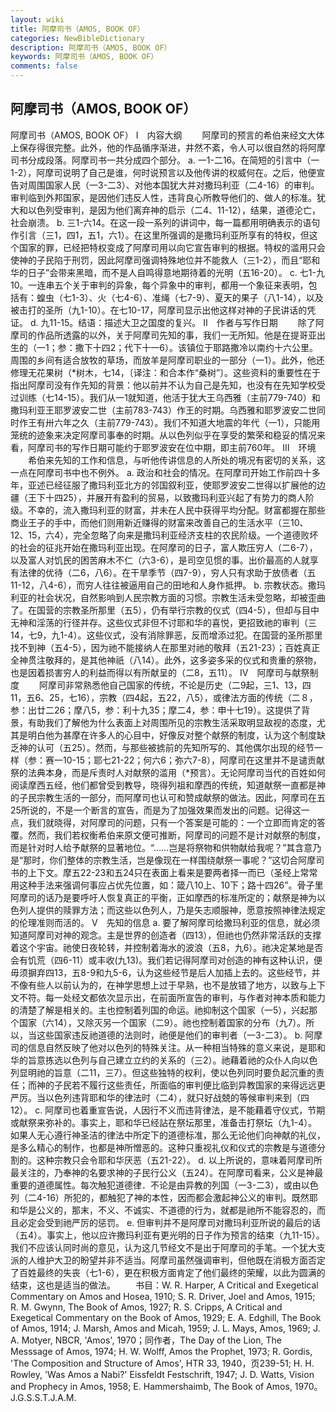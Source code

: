 ```yaml
---
layout: wiki
title: 阿摩司书（AMOS, BOOK OF）
categories: NewBibleDictionary
description: 阿摩司书（AMOS, BOOK OF）
keywords: 阿摩司书（AMOS, BOOK OF）
comments: false
---
```


## 阿摩司书（AMOS, BOOK OF）



阿摩司书（AMOS, BOOK OF）
Ⅰ　内容大纲
　　阿摩司的预言的希伯来经文大体上保存得很完整。此外，他的作品循序渐进，井然不紊，令人可以很自然的将阿摩司书分成段落。阿摩司书一共分成四个部分。
a. 一1-二16。在简短的引言中（一1-2），阿摩司说明了自己是谁，何时说预言以及他传讲的权威何在。之后，他便宣告对周围国家人民（一3-二3）、对他本国犹大并对撒玛利亚（二4-16）的审判。审判临到外邦国家，是因他们违反人性，违背良心所教导他们的、做人的标准。犹大和以色列受审判，是因为他们离弃神的启示（二4、11-12），结果，道德沦亡，社会崩溃。
b. 三1-六14。在这一段一系列的讲词中，每一篇都用明确表示的语句作引言（三1，四1，五1，六1）。在这里所强调的是撒玛利亚所享有的特权，但这个国家的罪，已经把特权变成了阿摩司用以向它宣告审判的根据。特权的滥用只会使神的子民陷于刑罚，因此阿摩司强调特殊地位并不能救人（三1-2），而且“耶和华的日子”会带来黑暗，而不是人自鸣得意地期待着的光明（五16-20）。
c. 七1-九10。一连串五个关于审判的异象，每个异象中的审判，都用一个象征来表明，包括有：蝗虫（七1-3）、火（七4-6）、准绳（七7-9）、夏天的果子（八1-14），以及被击打的圣所（九1-10）。在七10-17，阿摩司显示出他这样对神的子民讲话的凭证。
d. 九11-15。结语：描述大卫之国度的复兴。
Ⅱ　作者与写作日期
　　除了阿摩司的作品所透露的以外，关于阿摩司先知的事，我们一无所知。他是在提哥亚出生的（一1；参：撒下十四2；代下十一6）。该镇位于耶路撒冷以南约十六公里。周围的乡间有适合放牧的草场，而放羊是阿摩司职业的一部分（一1）。此外，他还修理无花果树（*树木，七14，〔译注：和合本作“桑树”〕。这些资料的重要性在于指出阿摩司没有作先知的背景：他以前并不认为自己是先知，也没有在先知学校受过训练（七14-15）。我们从一1就知道，他活于犹大王乌西雅（主前779-740）和撒玛利亚王耶罗波安二世（主前783-743）作王的时期。乌西雅和耶罗波安二世同时作王有卅六年之久（主前779-743）。我们不知道大地震的年代（一1），只能用笼统的迹象来决定阿摩司事奉的时期。从以色列似乎在享受的繁荣和稳妥的情况来看，阿摩司书的写作日期可能约于耶罗波安在位中期，即主前760年。
Ⅲ　环境
　　希伯来先知的工作和信息，与听他传讲信息的人所处的境况有密切的关系，这一点在阿摩司书中也不例外。
a. 政治和社会的情况。在阿摩司开始工作前四十多年，亚述已经征服了撒玛利亚北方的邻国叙利亚，使耶罗波安二世得以扩展他的边疆（王下十四25），并展开有盈利的贸易，以致撒玛利亚兴起了有势力的商人阶级。不幸的，流入撒玛利亚的财富，并未在人民中获得平均分配。财富都握在那些商业王子的手中，而他们则用新近赚得的财富来改善自己的生活水平（三10、12、15，六4），完全忽略了向来是撒玛利亚经济支柱的农民阶级。一个道德败坏的社会的征兆开始在撒玛利亚出现。在阿摩司的日子，富人欺压穷人（二6-7），以及富人对饥民的困苦麻木不仁（六3-6），是司空见惯的事。出价最高的人就享有法律的优待（二6，八6）。在干旱季节（四7-9），穷人只有求助于放债者（五11-12，八4-6），而穷人往往被逼用自己的田地和人身作抵押。
b. 宗教状态。撒玛利亚的社会状况，自然影响到人民宗教方面的习惯。宗教生活未受忽略，却被歪曲了。在国营的宗教圣所那里（五5），仍有举行宗教的仪式（四4-5），但却与目中无神和淫荡的行径并存。这些仪式非但不讨耶和华的喜悦，更招致祂的审判（三14，七9，九1-4）。这些仪式，没有消除罪恶，反而增添过犯。在国营的圣所那里找不到神（五4-5），因为祂不能接纳人在那里对祂的敬拜（五21-23）；百姓真正全神贯注敬拜的，是其他神祇（八14）。此外，这多姿多采的仪式和贵重的祭物，也是因着损害穷人的利益而得以有所献呈的（二8，五11）。
Ⅳ　阿摩司与献祭制度
　　阿摩司非常熟悉他自己国家的传统，不论是历史（二9起，三1、13，四11，五6、25，七16），宗教（四4起，五22，八5），或律法方面的传统（二８，参：出廿二26；摩八5，参：利十九35；摩二4，参：申十七19）。这提供了背景，有助我们了解他为什么表面上对周围所见的宗教生活采取明显敌视的态度，尤其是明白他为甚摩在许多人的心目中，好像反对整个献祭的制度，认为这个制度缺乏神的认可（五25）。然而，与那些被掳前的先知所写的、其他偶尔出现的经节一样（参：赛一10-15；耶七21-22；何六6；弥六7-8），阿摩司在这里并不是谴贡献祭的法典本身，而是斥责时人对献祭的滥用（*预言）。无论阿摩司当代的百姓如何阅读摩西五经，他们都曾受到教导，晓得列祖和摩西的传统，知道献祭一直都是神的子民宗教生活的一部分，而阿摩司也认可和赞成献祭的做法。因此，阿摩司在五25所说的，不是一个断言的宣告，而是为了加强效果而发出的问题。记得这一点，我们就晓得，对阿摩司的问题，只有一个答案是可能的：一个立即而肯定的答覆。然而，我们若权衡希伯来原文便可推断，阿摩司的问题不是计对献祭的制度，而是针对时人给予献祭的显著地位。“……岂是将祭物和供物献给我呢？”其含意乃是“那时，你们整体的宗教生活，岂是像现在一样围绕献祭一事呢？”这切合阿摩司书的上下文。摩五22-23和五24只在表面上看来是要两者择一而已（圣经上常常用这种手法来强调何事应占优先位置，如：箴八10上、10下；路十四26”。骨子里阿摩司的话乃是要呼吁人恢复真正的平衡，正如摩西的标准所定的；献祭是神为以色列人提供的赎罪方法；而这些以色列人，乃是矢志顺服神，愿意按照神律法规定的伦理准则而活的。
Ⅴ　先知的信息
a. 要了解阿摩司给撒玛利亚的信息，就必须知道阿摩司对神的观念。主是世界的创造者（四13），但祂也仍然非常活跃的支撑着这个宇宙。祂使日夜轮转，并控制着海水的波浪（五8，九6）。祂决定某地是否会有饥荒（四6-11）或丰收(九13)。我们若记得阿摩司对创造的神有这种认识，便毋须摒弃四13，五8-9和九5-6，认为这些经节是后人加插上去的。这些经节，并不像有些人以前认为的，在神学思想上过于早熟，也不是放错了地方，以致与上下文不符。每一处经文都依次显示出，在前面所宣告的审判，与作者对神本质和能力的清楚了解是相关的。主也控制着列国的命运。祂抑制这个国家（一5），兴起那个国家（六14），又除灭另一个国家（二9）。祂也控制着国家的分布（九7）。所以，当这些国家违反祂道德的法则时，祂便是他们的审判者（一3-二3）。
b. 阿摩司的信息自然反映了他对以色列的特殊关注。从一种相当特殊的意义来说，是耶和华的旨意拣选以色列与自己建立立约的关系的（三2）。祂藉着祂的众仆人向以色列显明祂的旨意（二11，三7）。但这些独特的权利，使以色列同时要负起沉重的责任；而神的子民若不履行这些责任，所面临的审判便比临到异教国家的来得远远更严厉。当以色列违背耶和华的律法时（二4），就只好战兢的等候审判来到（四12）。
c. 阿摩司也着重宣告说，人因行不义而违背律法，是不能藉着守仪式，节期或献祭来弥补的。事实上，耶和华已经詀在祭坛那里，准备击打祭坛（九1-4）。如果人无心遵行神圣洁的律法中所定下的道德标准，那么无论他们向神献的礼仪，是多么精心的制作，也都是神所憎恶的。这种只重视礼仪和仪式的宗教是与道德分割的。这种宗教只会令耶和华厌恶（五21-22）。
d. 以上所说的，意味着阿摩司所最关注的，乃奉神的名要求神的子民行公义（五24）。在阿摩司看来，公义是神最重要的道德属性。每次触犯道德律．不论是由异教的列国（一3-二3），或由以色列（二4-16）所犯的，都触犯了神的本性，因而都会激起神公义的审判。既然耶和华是公义的，那末，不义、不诚实、不道德的行为，就都是祂所不能容忍的，而且必定会受到祂严厉的惩罚。
e. 但审判并不是阿摩司对撒玛利亚所说的最后的话（五4）。事实上，他以应许撒玛利亚有更光明的日子作为预言的结束（九11-15）。我们不应该认同时尚的意见，认为这几节经文不是出于阿摩司的手笔。一个犹大支派的人维护大卫的盼望并非不适当。阿摩司虽然强调审判，但他既在消极方面否定了百姓最终的失丧（七1-6），更在积极方面肯定了他们最终的荣耀，以此为圆满的结束，这也是适当的做法。
　　书目：W. R. Harper, A Critical and Exegetical Commentary on Amos
and Hosea, 1910; S. R. Driver, Joel
and Amos, 1915; R. M. Gwynn, The Book
of Amos, 1927; R. S. Cripps, A
Critical and Exegetical Commentary on the Book of Amos, 1929; E. A.
Edghill, The Book of Amos, 1914; J.
Marsh, Amos and Micah, 1959; J. L.
Mays, Amos, 1969; J. A. Motyer, NBCR, 'Amos', 1970；同作者，The Day of the Lion, The Messsage of Amos, 1974; H. W. Wolff, Amos the Prophet, 1973; R. Gordis, 'The
Composition and Structure of Amos', HTR
33, 1940，页239-51; H. H. Rowley, 'Was Amos a Nabi?' Eissfeldt Festschrift, 1947; J. D. Watts, Vision and Prophecy in Amos, 1958; E.
Hammershaimb, The Book of Amos, 1970。
J.G.S.S.T.J.A.M.



